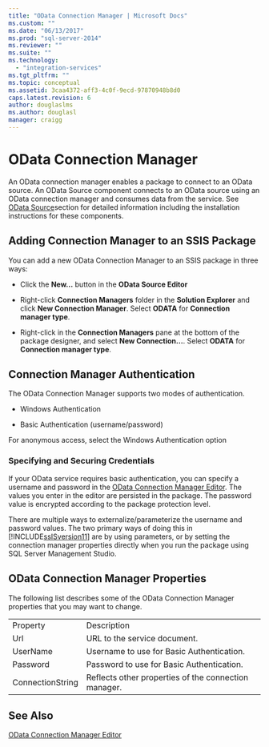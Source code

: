 ```yaml
---
title: "OData Connection Manager | Microsoft Docs"
ms.custom: ""
ms.date: "06/13/2017"
ms.prod: "sql-server-2014"
ms.reviewer: ""
ms.suite: ""
ms.technology: 
  - "integration-services"
ms.tgt_pltfrm: ""
ms.topic: conceptual
ms.assetid: 3caa4372-aff3-4c0f-9ecd-97870948b8d0
caps.latest.revision: 6
author: douglaslms
ms.author: douglasl
manager: craigg
---
```

# OData Connection Manager
  An OData connection manager enables a package to connect to an OData source. An OData Source component connects to an OData source using an OData connection manager and consumes data from the service. See [OData Source](../data-flow/odata-source.md)section for detailed information including the installation instructions for these components.  
  
## Adding Connection Manager to an SSIS Package  
 You can add a new OData Connection Manager to an SSIS package in three ways:  
  
-   Click the **New…** button in the **OData Source Editor**  
  
-   Right-click **Connection Managers** folder in the **Solution Explorer** and click **New Connection Manager**. Select **ODATA** for **Connection manager type**.  
  
-   Right-click in the **Connection Managers** pane at the bottom of the package designer, and select **New Connection…**. Select **ODATA** for **Connection manager type**.  
  
## Connection Manager Authentication  
 The OData Connection Manager supports two modes of authentication.  
  
-   Windows Authentication  
  
-   Basic Authentication (username/password)  
  
 For anonymous access, select the Windows Authentication option  
  
### Specifying and Securing Credentials  
 If your OData service requires basic authentication, you can specify a username and password in the [OData Connection Manager Editor](../odata-connection-manager-editor.md). The values you enter in the editor are persisted in the package. The password value is encrypted according to the package protection level.  
  
 There are multiple ways to externalize/parameterize the username and password values. The two primary ways of doing this in [!INCLUDE[ssISversion11](../../includes/ssisversion11-md.md)] are by using parameters, or by setting the connection manager properties directly when you run the package using SQL Server Management Studio.  
  
## OData Connection Manager Properties  
 The following list describes some of the OData Connection Manager properties that you may want to change.  
  
|||  
|-|-|  
|Property|Description|  
|Url|URL to the service document.|  
|UserName|Username to use for Basic Authentication.|  
|Password|Password to use for Basic Authentication.|  
|ConnectionString|Reflects other properties of the connection manager.|  
  
## See Also  
 [OData Connection Manager Editor](../odata-connection-manager-editor.md)  
  
  
